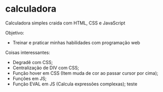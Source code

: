 # calculadora
 Calculadora simples craida com HTML, CSS e JavaScript
 
Objetivo:
- Treinar e praticar minhas habilidades com programação web

Coisas interessantes:
- Degradê com CSS;
- Centralização de DIV com CSS;
- Função hover em CSS (Item muda de cor ao passar cursor por cima);
- Funções em JS;
- Função EVAL em JS (Calcula expressões complexas);
teste
